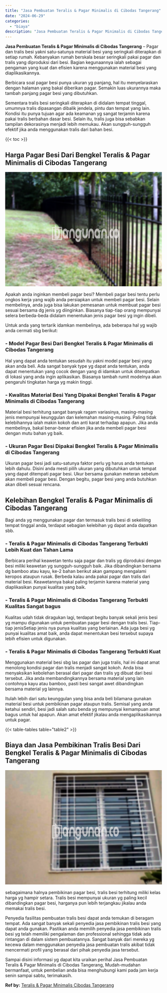 ```yaml
---
title: "Jasa Pembuatan Teralis & Pagar Minimalis di Cibodas Tangerang"
date: "2024-06-29"
categories: 
  - "biaya"
description: "Jasa Pembuatan Teralis & Pagar Minimalis di Cibodas Tangerang. Sampai disini informasi yg dapat kita uraikan perihal Jasa Pembuatan Teralis & Pagar Minimalis..."
---
```


**Jasa Pembuatan Teralis & Pagar Minimalis di Cibodas Tangerang** – Pagar dan tralis besi yakni satu-satunya material besi yang seringkali diterapkan di setiap rumah. Kebanyakan rumah berskala besar seringkali pakai pagar dan tralis yang diproduksi dari besi. Bagian kegunaannya ialah sebagai pengaman yang kuat dan efisien karena menggunakan material besi yang diaplikasikannya.

Berbicara soal pagar besi punya ukuran yg panjang, hal itu menyelaraskan dengan halaman yang bakal diberikan pagar. Semakin luas ukurannya maka tambah panjang pagar besi yang dibutuhkan.

Sementara tralis besi seringkali diterapkan di didalam tempat tinggal, umumnya tralis dipasangan dibalik jendela, pintu dan tempat yang lain. Kondisi itu punya tujuan agar ada keamanan yg sangat terjamin karena pakai tralis berbahan dasar besi. Selain itu, tralis juga bisa sebabkan tampilan dekorasinya menjadi lebih memukau. Akan sungguh-sungguh efektif jika anda menggunakan tralis dari bahan besi.

{{< toc >}}

## Harga Pagar Besi Dari Bengkel Teralis & Pagar Minimalis di Cibodas Tangerang

![Jasa Pembuatan Teralis & Pagar Minimalis di Cibodas Tangerang](/images/pagar-minimalis-murah-57.png)

Apakah anda inginkan membeli pagar besi? Membeli pagar besi tentu perlu ongkos kerja yang wajib anda persiapkan untuk membeli pagar besi. Selain membelinya, anda juga bisa lakukan pemesanan untuk membuat pagar besi sesuai bersama dg jenis yg diinginkan. Biasanya tiap-tiap orang mempunyai selera berbeda-beda didalam menentukan jenis pagar besi yg ingin dibeli.

Untuk anda yang tertarik idamkan membelinya, ada beberapa hal yg wajib anda cermati sbg berikut:
### \- Model Pagar Besi Dari Bengkel Teralis & Pagar Minimalis di Cibodas Tangerang

Hal yang dapat anda tentukan sesudah itu yakni model pagar besi yang akan anda beli. Ada sangat banyak type yg dapat anda tentukan, anda dapat menentukan yang cocok dengan yang di idamkan untuk ditempatkan di lokasi yang anda ingin aplikasikan. Biasanya tambah rumit modelnya akan pengaruhi tingkatan harga yg makin tinggi.

### \- Kwalitas Material Besi Yang Dipakai Bengkel Teralis & Pagar Minimalis di Cibodas Tangerang

Material besi terhitung sangat banyak ragam variasinya, masing-masing jenis mempunyai keunggulan dan kelemahan masing-masing. Paling tidak kelebihannya ialah makin kokoh dan anti karat terhadap apapun. Jika anda membelinya, bakal benar-benar efisien jika anda membeli pagar besi dengan mutu bahan yg baik.

### \- Ukuran Pagar Besi Dipakai Bengkel Teralis & Pagar Minimalis di Cibodas Tangerang

Ukuran pagar besi jadi satu-satunya faktor perlu yg harus anda tentukan lebih dahulu. Disini anda mesti pilih ukuran yang dibutuhkan untuk tempat yang dapat ditempati pagar besi. Ukur bersama gunakan meteran sebelum akan membeli pagar besi. Dengan begitu, pagar besi yang anda butuhkan akan dibeli sesuai rencana.

## Kelebihan Bengkel Teralis & Pagar Minimalis di Cibodas Tangerang

Bagi anda yg menggunakan pagar dan termasuk tralis besi di sekeliling tempat tinggal anda, terdapat sebagian kelebihan yg dapat anda dapatkan sbb.

### \- Teralis & Pagar Minimalis di Cibodas Tangerang Terbukti Lebih Kuat dan Tahan Lama

Berbicara perihal keawetan tentu saja pagar dan tralis yg diproduksi dengan besi miliki keawetan yg sungguh-sungguh baik. Jika dibandingkan bersama dg bamboo atau kayu, ke-2 bahan berikut akan gampang mengalami keropos ataupun rusak. Berbeda kalau anda pakai pagar dan tralis dari material besi. Keawetannya bakal paling terjamin karena material yang diaplikasikan punyai kualitas yang baik.

### \- Teralis & Pagar Minimalis di Cibodas Tangerang Terbukti Kualitas Sangat bagus

Kualitas udah tidak diragukan lagi, terdapat begitu banyak sekali jenis besi yg mampu digunakan untuk pembuatan pagar besi dengan tralis besi. Tiap-tiap jenisSetiap jenis nya punya kualitas yang berlainan. Ada juga besi yg punyai kualitas amat baik, anda dapat menentukan besi tersebut supaya lebih efisien untuk digunakan.

### \- Teralis & Pagar Minimalis di Cibodas Tangerang Terbukti Kuat

Menggunakan material besi sbg las pagar dan juga tralis, hal ini dapat amat menolong kondisi pagar dan tralis menjadi sangat kokoh. Anda bisa menyaksikan kebolehan berasal dari pagar dan tralis yg dibuat dari besi tersebut. Jika anda membandingkannya bersama material yang lain contohnya kayu atau bamboo, pasti besi sangat awet dibandingkan bersama material yg lainnya.

Itulah lebih dari satu keunggulan yang bisa anda beli bilamana gunakan material besi untuk pembikinan pagar ataupun tralis. Semisal yang anda ketahui sendiri, besi jadi salah satu benda yg mempunyai kemampuan amat bagus untuk hal apapun. Akan amat efektif jikalau anda mengaplikasikannya untuk pagar.

{{< table-tables table="table2" >}}

## Biaya dan Jasa Pembikinan Tralis Besi Dari Bengkel Teralis & Pagar Minimalis di Cibodas Tangerang

![Jasa Pembuatan Teralis & Pagar Minimalis di Cibodas Tangerang](/images/teralis-minimalis-murah-05.png)

sebagaimana halnya pembikinan pagar besi, tralis besi terhitung miliki kelas harga yg hampir setara. Tralis besi mempunyai ukuran yg paling kecil dibandingkan pagar besi, harganya pun lebih terjangkau jikalau anda memakai tralis besi.

Penyedia fasilitas pembuatan tralis besi dapat anda temukan di beragam tempat. Ada sangat banyak sekali penyedia jasa pembikinan tralis besi yang dapat anda gunakan. Pastikan anda memilih penyedia jasa pembikinan tralis besi yg telah memiliki pengalaman dan professional sehingga tidak ada rintangan di dalam sistem pembuatannya. Sangat banyak dari mereka yg kecewa dalam menggunakan penyedia jasa pembuatan tralis akibat tidak mencermati profil yang berasal dari pihak penyedia jasa tersebut.

Sampai disini informasi yg dapat kita uraikan perihal Jasa Pembuatan Teralis & Pagar Minimalis di Cibodas Tangerang, Mudah-mudahan bermanfaat, untuk pembelian anda bisa menghubungi kami pada jam kerja senin sampai sabtu, terimakasih.

**Ref by:** [Teralis & Pagar Minimalis Cibodas Tangerang](https://id.wikipedia.org/wiki/Teralis)
